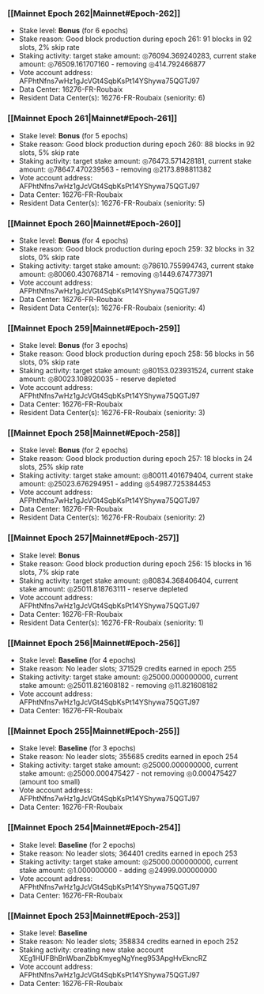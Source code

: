 ### [[Mainnet Epoch 262|Mainnet#Epoch-262]]
* Stake level: **Bonus** (for 6 epochs)
* Stake reason: Good block production during epoch 261: 91 blocks in 92 slots, 2% skip rate
* Staking activity: target stake amount: ◎76094.369240283, current stake amount: ◎76509.161707160 - removing ◎414.792466877
* Vote account address: AFPhtNfns7wHz1gJcVGt4SqbKsPt14YShywa75QGTJ97
* Data Center: 16276-FR-Roubaix
* Resident Data Center(s): 16276-FR-Roubaix (seniority: 6)
### [[Mainnet Epoch 261|Mainnet#Epoch-261]]
* Stake level: **Bonus** (for 5 epochs)
* Stake reason: Good block production during epoch 260: 88 blocks in 92 slots, 5% skip rate
* Staking activity: target stake amount: ◎76473.571428181, current stake amount: ◎78647.470239563 - removing ◎2173.898811382
* Vote account address: AFPhtNfns7wHz1gJcVGt4SqbKsPt14YShywa75QGTJ97
* Data Center: 16276-FR-Roubaix
* Resident Data Center(s): 16276-FR-Roubaix (seniority: 5)
### [[Mainnet Epoch 260|Mainnet#Epoch-260]]
* Stake level: **Bonus** (for 4 epochs)
* Stake reason: Good block production during epoch 259: 32 blocks in 32 slots, 0% skip rate
* Staking activity: target stake amount: ◎78610.755994743, current stake amount: ◎80060.430768714 - removing ◎1449.674773971
* Vote account address: AFPhtNfns7wHz1gJcVGt4SqbKsPt14YShywa75QGTJ97
* Data Center: 16276-FR-Roubaix
* Resident Data Center(s): 16276-FR-Roubaix (seniority: 4)
### [[Mainnet Epoch 259|Mainnet#Epoch-259]]
* Stake level: **Bonus** (for 3 epochs)
* Stake reason: Good block production during epoch 258: 56 blocks in 56 slots, 0% skip rate
* Staking activity: target stake amount: ◎80153.023931524, current stake amount: ◎80023.108920035 - reserve depleted
* Vote account address: AFPhtNfns7wHz1gJcVGt4SqbKsPt14YShywa75QGTJ97
* Data Center: 16276-FR-Roubaix
* Resident Data Center(s): 16276-FR-Roubaix (seniority: 3)
### [[Mainnet Epoch 258|Mainnet#Epoch-258]]
* Stake level: **Bonus** (for 2 epochs)
* Stake reason: Good block production during epoch 257: 18 blocks in 24 slots, 25% skip rate
* Staking activity: target stake amount: ◎80011.401679404, current stake amount: ◎25023.676294951 - adding ◎54987.725384453
* Vote account address: AFPhtNfns7wHz1gJcVGt4SqbKsPt14YShywa75QGTJ97
* Data Center: 16276-FR-Roubaix
* Resident Data Center(s): 16276-FR-Roubaix (seniority: 2)
### [[Mainnet Epoch 257|Mainnet#Epoch-257]]
* Stake level: **Bonus**
* Stake reason: Good block production during epoch 256: 15 blocks in 16 slots, 7% skip rate
* Staking activity: target stake amount: ◎80834.368406404, current stake amount: ◎25011.818763111 - reserve depleted
* Vote account address: AFPhtNfns7wHz1gJcVGt4SqbKsPt14YShywa75QGTJ97
* Data Center: 16276-FR-Roubaix
* Resident Data Center(s): 16276-FR-Roubaix (seniority: 1)
### [[Mainnet Epoch 256|Mainnet#Epoch-256]]
* Stake level: **Baseline** (for 4 epochs)
* Stake reason: No leader slots; 371529 credits earned in epoch 255
* Staking activity: target stake amount: ◎25000.000000000, current stake amount: ◎25011.821608182 - removing ◎11.821608182
* Vote account address: AFPhtNfns7wHz1gJcVGt4SqbKsPt14YShywa75QGTJ97
* Data Center: 16276-FR-Roubaix
### [[Mainnet Epoch 255|Mainnet#Epoch-255]]
* Stake level: **Baseline** (for 3 epochs)
* Stake reason: No leader slots; 355685 credits earned in epoch 254
* Staking activity: target stake amount: ◎25000.000000000, current stake amount: ◎25000.000475427 - not removing ◎0.000475427 (amount too small)
* Vote account address: AFPhtNfns7wHz1gJcVGt4SqbKsPt14YShywa75QGTJ97
* Data Center: 16276-FR-Roubaix
### [[Mainnet Epoch 254|Mainnet#Epoch-254]]
* Stake level: **Baseline** (for 2 epochs)
* Stake reason: No leader slots; 364401 credits earned in epoch 253
* Staking activity: target stake amount: ◎25000.000000000, current stake amount: ◎1.000000000 - adding ◎24999.000000000
* Vote account address: AFPhtNfns7wHz1gJcVGt4SqbKsPt14YShywa75QGTJ97
* Data Center: 16276-FR-Roubaix
### [[Mainnet Epoch 253|Mainnet#Epoch-253]]
* Stake level: **Baseline**
* Stake reason: No leader slots; 358834 credits earned in epoch 252
* Staking activity: creating new stake account XEg1HUFBhBnWbanZbbKmyegNgYneg953ApgHvEkncRZ
* Vote account address: AFPhtNfns7wHz1gJcVGt4SqbKsPt14YShywa75QGTJ97
* Data Center: 16276-FR-Roubaix